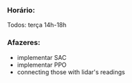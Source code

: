 ### Horário:
Todos: terça 14h-18h

### Afazeres:
- implementar SAC
- implementar PPO
- connecting those with lidar's readings
